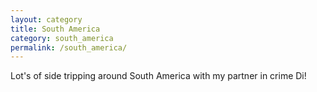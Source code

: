 ```yaml
---
layout: category
title: South America
category: south_america
permalink: /south_america/
---
```

Lot's of side tripping around South America with my partner in crime Di!

